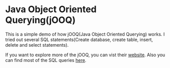 # Java Object Oriented Querying(jOOQ)

This is a simple demo of how jOOQ(Java Object Oriented Querying) works. I tried out several SQL statements(Create database, create table, insert, delete and select statements).

If you want to explore more of the jOOQ, you can vist their [website](https://www.jooq.org/). Also you can find most of the SQL queries [here](https://www.jooq.org/doc/latest/manual/sql-building/sql-statements/).

